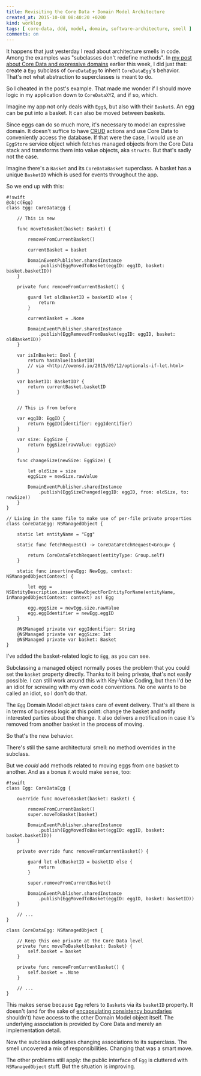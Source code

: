 ```yaml
---
title: Revisiting the Core Data + Domain Model Architecture
created_at: 2015-10-08 08:40:20 +0200
kind: worklog
tags: [ core-data, ddd, model, domain, software-architecture, smell ]
comments: on
---
```


It happens that just yesterday I read about architecture smells in code. Among the examples was "subclasses don't redefine methods". In [my post about Core Data and expressive domains][doms] earlier this week, I did just that: create a `Egg` subclass of `CoreDataEgg` to inherit `CoreDataEgg`'s behavior. That's not what abstraction to superclasses is meant to do.

So I cheated in the post's example. That made me wonder if I should move logic in my application down to `CoreDataXYZ`, and if so, which.

Imagine my app not only deals with `Egg`s, but also with their `Basket`s. An egg can be put into a basket. It can also be moved between baskets.

Since eggs can do so much more, it's necessary to model an expressive domain. It doesn't suffice to have [CRUD][] actions and use Core Data to conveniently access the database. If that were the case, I would use an `EggStore` service object which fetches managed objects from the Core Data stack and transforms them into value objects, aka `structs`. But that's sadly not the case.

Imagine there's a `Basket` and its `CoreDataBasket` superclass. A basket has a unique `BasketID` which is used for events throughout the app.

So we end up with this:

    #!swift
    @objc(Egg)
    class Egg: CoreDataEgg {
        
        // This is new
        
        func moveToBasket(basket: Basket) {
                        
            removeFromCurrentBasket()
            
            currentBasket = basket
            
            DomainEventPublisher.sharedInstance
                .publish(EggMovedToBasket(eggID: eggID, basket: basket.basketID))
        }
        
        private func removeFromCurrentBasket() {
            
            guard let oldBasketID = basketID else {
                return
            }
            
            currentBasket = .None
            
            DomainEventPublisher.sharedInstance
                .publish(EggRemovedFromBasket(eggID: eggID, basket: oldBasketID))
        }
        
        var isInBasket: Bool {
            return hasValue(basketID) 
            // via <http://owensd.io/2015/05/12/optionals-if-let.html>
        }
        
        var basketID: BasketID? {
            return currentBasket.basketID
        }
        
        
        // This is from before
        
        var eggID: EggID {
            return EggID(identifier: eggIdentifier)
        }
        
        var size: EggSize {
            return EggSize(rawValue: eggSize)
        }
        
        func changeSize(newSize: EggSize) {
            
            let oldSize = size
            eggSize = newSize.rawValue
            
            DomainEventPublisher.sharedInstance
                .publish(EggSizeChanged(eggID: eggID, from: oldSize, to: newSize))
        }
    }
    
    // Living in the same file to make use of per-file private properties
    class CoreDataEgg: NSManagedObject {
        
        static let entityName = "Egg"
        
        static func fetchRequest() -> CoreDataFetchRequest<Group> {
    
            return CoreDataFetchRequest(entityType: Group.self)
        }

        static func insert(newEgg: NewEgg, context: NSManagedObjectContext) {
    
            let egg = NSEntityDescription.insertNewObjectForEntityForName(entityName, inManagedObjectContext: context) as! Egg
    
            egg.eggSize = newEgg.size.rawValue
            egg.eggIdentifier = newEgg.eggID
        }
        
        @NSManaged private var eggIdentifier: String
        @NSManaged private var eggSize: Int
        @NSManaged private var basket: Basket
    }

I've added the basket-related logic to `Egg`, as you can see.

Subclassing a managed object normally poses the problem that you could set the `basket` property directly. Thanks to it being private, that's not easily possible. I can still work around this with Key-Value Coding, but then I'd be an idiot for screwing with my own code conventions. No one wants to be called an idiot, so I don't do that.

The `Egg` Domain Model object takes care of event delivery. That's all there is in terms of business logic at this point: change the basket and notify interested parties about the change. It also delivers a notification in case it's removed from another basket in the process of moving.

So that's the new behavior.

There's still the same architectural smell: no method overrides in the subclass.

But we _could_ add methods related to moving eggs from one basket to another. And as a bonus it would make sense, too:

    #!swift
    class Egg: CoreDataEgg {
        
        override func moveToBasket(basket: Basket) {
            
            removeFromCurrentBasket()
            super.moveToBasket(basket)
            
            DomainEventPublisher.sharedInstance
                .publish(EggMovedToBasket(eggID: eggID, basket: basket.basketID))
        }
        
        private override func removeFromCurrentBasket() {
            
            guard let oldBasketID = basketID else {
                return
            }
            
            super.removeFromCurrentBasket()
            
            DomainEventPublisher.sharedInstance
                .publish(EggMovedToBasket(eggID: eggID, basket: basketID))
        }
        
        // ...
    }
    
    class CoreDataEgg: NSManagedObject {
        
        // Keep this one private at the Core Data level
        private func moveToBasket(basket: Basket) {
            self.basket = basket
        }
        
        private func removeFromCurrentBasket() {
            self.basket = .None
        }
        
        // ...
    }

This makes sense because `Egg` refers to `Basket`s via its `basketID` property. It doesn't (and for the sake of [encapsulating consistency boundaries][dddagg] shouldn't) have access to the other Domain Model object itself. The underlying association is provided by Core Data and merely an implementation detail.

Now the subclass delegates changing associations to its superclass. The smell uncovered a mix of responsibilities. Changing that was a smart move.

The other problems still apply: the public interface of `Egg` is cluttered with `NSManagedObject` stuff. But the situation is improving.

[doms]: /posts/2015/10/domain-model-core-data/
[crud]: https://en.wikipedia.org/wiki/Create,_read,_update_and_delete
[dddagg]: http://www.informit.com/articles/article.aspx?p=2020371&seqNum=4
